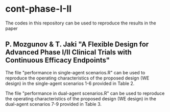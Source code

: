 # cont-phase-I-II

The codes in this repository can be used to reproduce the results in the paper

P. Mozgunov & T. Jaki "A Flexible Design for Advanced Phase I/II Clinical Trials with Continuous Efficacy Endpoints"
--------------------------------------------------------------------------------------------

The file "performance in single-agent scenarios.R" can be used to reproduce the operating characteristics of the proposed design (WE design) in the single-agent scenarios 1-6 provided in Table 2.

The file "performance in dual-agent scenarios.R" can be used to reproduce the operating characteristics of the proposed design (WE design) in the dual-agent scenarios 7-9 provided in Table 3.
